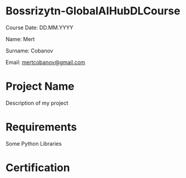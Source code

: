 # Bossrizytn-GlobalAIHubDLCourse
 Course Date: DD.MM.YYYY
 
 Name: Mert
 
 Surname: Cobanov
 
 Email: mertcobanov@gmail.com

# Project Name
Description of my project

# Requirements

Some Python Libraries

# Certification
